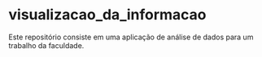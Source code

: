 # visualizacao_da_informacao
Este repositório consiste em uma aplicação de análise de dados para um trabalho da faculdade. 
